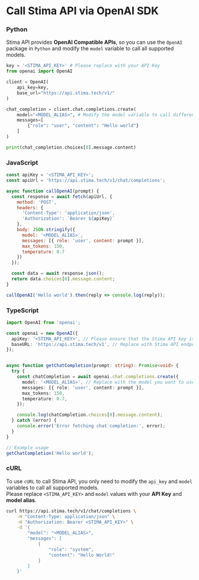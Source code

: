 # Call Stima API via OpenAI SDK

### Python

Stima API provides **OpenAI Compatible APIs**, so you can use the `OpenAI` package in `Python` and modify the `model` variable to call all supported models.

```python
key = '<STIMA_API_KEY>' # Please replace with your API Key
from openai import OpenAI

client = OpenAI(
    api_key=key,
    base_url="https://api.stima.tech/v1/"
)

chat_completion = client.chat.completions.create(
    model="<MODEL_ALIAS>", # Modify the model variable to call different models
    messages=[
        {"role": "user", "content": "Hello world"}
    ]
)

print(chat_completion.choices[0].message.content)

```

### JavaScript

```javascript
const apiKey = '<STIMA_API_KEY>';
const apiUrl = 'https://api.stima.tech/v1/chat/completions';

async function callOpenAI(prompt) {
  const response = await fetch(apiUrl, {
    method: 'POST',
    headers: {
      'Content-Type': 'application/json',
      'Authorization': `Bearer ${apiKey}`
    },
    body: JSON.stringify({
      model: '<MODEL_ALIAS>',
      messages: [{ role: 'user', content: prompt }],
      max_tokens: 150,
      temperature: 0.7
    })
  });

  const data = await response.json();
  return data.choices[0].message.content;
}

callOpenAI('Hello world').then(reply => console.log(reply));

```

### TypeScript

```typescript
import OpenAI from 'openai';

const openai = new OpenAI({
  apiKey: '<STIMA_API_KEY>', // Please ensure that the Stima API key is set in the environment variables
  baseURL: 'https://api.stima.tech/v1', // Replace with Stima API endpoint
});


async function getChatCompletion(prompt: string): Promise<void> {
  try {
    const chatCompletion = await openai.chat.completions.create({
      model: '<MODEL_ALIAS>', // Replace with the model you want to use
      messages: [{ role: 'user', content: prompt }],
      max_tokens: 150,
      temperature: 0.7,
    });

    console.log(chatCompletion.choices[0].message.content);
  } catch (error) {
    console.error('Error fetching chat completion:', error);
  }
}

// Example usage
getChatCompletion('Hello world');
```

### cURL

To use `cURL` to call Stima API, you only need to modify the `api_key` and `model` variables to call all supported models.  
Please replace `<STIMA_API_KEY>` and `model` values with your **API Key** and **model alias**.

```bash
curl https://api.stima.tech/v1/chat/completions \
    -H "Content-Type: application/json" \
    -H "Authorization: Bearer <STIMA_API_KEY>" \
    -d '{
        "model": "<MODEL_ALIAS>",
        "messages": [
            {
                "role": "system",
                "content": "Hello World!"
            }
        ]
    }'

``` 